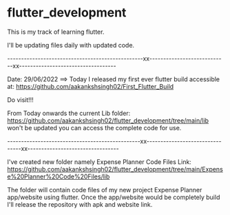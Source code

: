 # flutter_development
This is my track of learning flutter.


I'll be updating files daily with updated code.

-------------------------------------------------xx----------------------------xx-----------------------------------


Date: 29/06/2022 ==> Today I released my first ever flutter build accessible at: https://github.com/aakankshsingh02/First_Flutter_Build

Do visit!!! 

From Today onwards the current Lib folder: https://github.com/aakankshsingh02/flutter_development/tree/main/lib 
won't be updated you can access the complete code for use.

------------------------------------------------xx--------------------------------xx---------------------------------

I've created new folder namely Expense Planner Code Files
Link: https://github.com/aakankshsingh02/flutter_development/tree/main/Expense%20Planner%20Code%20Files/lib

The folder will contain code files of my new project Expense Planner app/website using flutter. 
Once the app/website would be completely build I'll release the repository with apk and website link.
